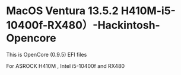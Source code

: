 # MacOS Ventura 13.5.2 H410M-i5-10400f-RX480）-Hackintosh-Opencore

This is OpenCore (0.9.5) EFI files

For ASROCK H410M , Intel i5-10400f and RX480
